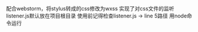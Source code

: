 配合webstorm，将stylus转成的css修改为wxss
实现了对css文件的监听
listener.js默认放在项目根目录
使用前记得检查listener.js -> line 5路径
用node命令运行